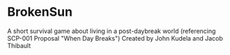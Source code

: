 # BrokenSun
A short survival game about living in a post-daybreak world (referencing SCP-001 Proposal "When Day Breaks")
Created by John Kudela and Jacob Thibault
